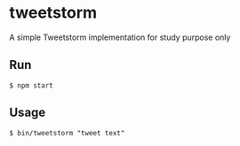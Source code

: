 # tweetstorm

A simple Tweetstorm implementation for study purpose only

## Run
```$ npm start```

## Usage
```$ bin/tweetstorm "tweet text"```
